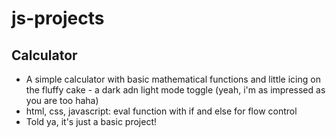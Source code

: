 # js-projects


## Calculator
- A simple calculator with basic mathematical functions and little icing on the fluffy cake - a dark adn light mode toggle (yeah, i'm as impressed as you are too haha)
- html, css, javascript: eval function with if and else for flow control
- Told ya, it's just a basic project!
